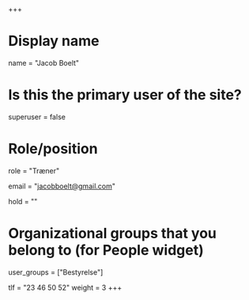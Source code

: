 +++
# Display name
name = "Jacob Boelt"

# Is this the primary user of the site?
superuser = false

# Role/position
role = "Træner"

email = "jacobboelt@gmail.com"

hold = ""

# Organizational groups that you belong to (for People widget)
user_groups = ["Bestyrelse"]

tlf = "23 46 50 52"
weight = 3
+++

